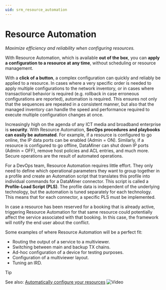 ```yaml
---
uid: srm_resource_automation
---
```


# Resource Automation

*Maximize efficiency and reliability when configuring resources.*

With Resource Automation, which is available **out of the box**, you can **apply a configuration to a resource at any time**, without scheduling or resource management.

With a **click of a button**, a complex configuration can quickly and reliably be applied to a resource. In cases where a very specific order is needed to apply multiple configurations to the network inventory, or in cases where transactional behavior is required (e.g. rollback in case erroneous configurations are reported), automation is required. This ensures not only that the sequences are repeated in a consistent manner, but also that the managed inventory can handle the speed and performance required to execute multiple configuration changes at once.

Increasingly high on the agenda of any ICT media and broadband enterprise is **security**. With Resource Automation, **SecOps procedures and playbooks can easily be automated**. For example, if a resource is configured to go online, the IP data ports can be enabled (Admin = ON). Similarly, if a resource is configured to go offline, DataMiner can shut down IP ports (Admin = OFF), remove host policies and ACL entries, and much more. Secure operations are the result of automated operations.

For a DevOps team, Resource Automation requires little effort. They only need to define which operational parameters they want to group together in a profile and create an Automation script that translates this profile into individual commands for a DataMiner connector. This script is called a **Profile-Load Script (PLS)**. The profile data is independent of the underlying technology, but the automation is tuned separately for each technology. This means that for each connector, a specific PLS must be implemented.

In case a resource has been reserved for a booking that is already active, triggering Resource Automation for that same resource could potentially affect the service associated with that booking. In this case, the framework will notify the end user about the conflict.

Some examples of where Resource Automation will be a perfect fit:

- Routing the output of a service to a multiviewer.
- Switching between main and backup TX chains.
- Ad-hoc configuration of a device for testing purposes.
- Configuration of a multiviewer layout.
- Tuning an IRD.

> [!TIP]
> See also: [Automatically configure your resources](https://www.youtube.com/watch?v=yEEE6dYsfoA) ![Video](~/dataminer/images/video_Duo.png)
